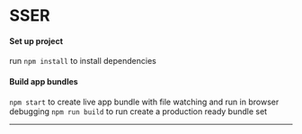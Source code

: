 # SSER

####  Set up project
run `npm install` to install dependencies

#### Build app bundles
`npm start` to create live app bundle with file watching and run in browser debugging
`npm run build` to run create a production ready bundle set


----------

